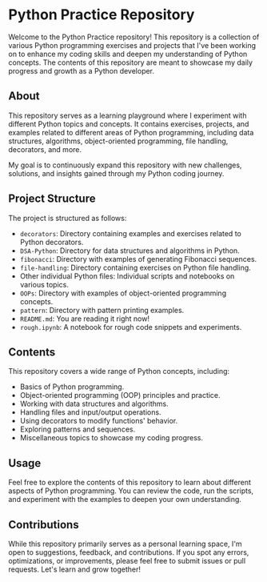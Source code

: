 # Python Practice Repository

Welcome to the Python Practice repository! This repository is a collection of various Python programming exercises and projects that I've been working on to enhance my coding skills and deepen my understanding of Python concepts. The contents of this repository are meant to showcase my daily progress and growth as a Python developer.


## About

This repository serves as a learning playground where I experiment with different Python topics and concepts. It contains exercises, projects, and examples related to different areas of Python programming, including data structures, algorithms, object-oriented programming, file handling, decorators, and more.

My goal is to continuously expand this repository with new challenges, solutions, and insights gained through my Python coding journey.

## Project Structure

The project is structured as follows:

- `decorators`: Directory containing examples and exercises related to Python decorators.
- `DSA-Python`: Directory for data structures and algorithms in Python.
- `fibonacci`: Directory with examples of generating Fibonacci sequences.
- `file-handling`: Directory containing exercises on Python file handling.
- Other individual Python files: Individual scripts and notebooks on various topics.
- `OOPs`: Directory with examples of object-oriented programming concepts.
- `pattern`: Directory with pattern printing examples.
- `README.md`: You are reading it right now!
- `rough.ipynb`: A notebook for rough code snippets and experiments.

## Contents

This repository covers a wide range of Python concepts, including:

- Basics of Python programming.
- Object-oriented programming (OOP) principles and practice.
- Working with data structures and algorithms.
- Handling files and input/output operations.
- Using decorators to modify functions' behavior.
- Exploring patterns and sequences.
- Miscellaneous topics to showcase my coding progress.

## Usage

Feel free to explore the contents of this repository to learn about different aspects of Python programming. You can review the code, run the scripts, and experiment with the examples to deepen your own understanding.

## Contributions

While this repository primarily serves as a personal learning space, I'm open to suggestions, feedback, and contributions. If you spot any errors, optimizations, or improvements, please feel free to submit issues or pull requests. Let's learn and grow together!